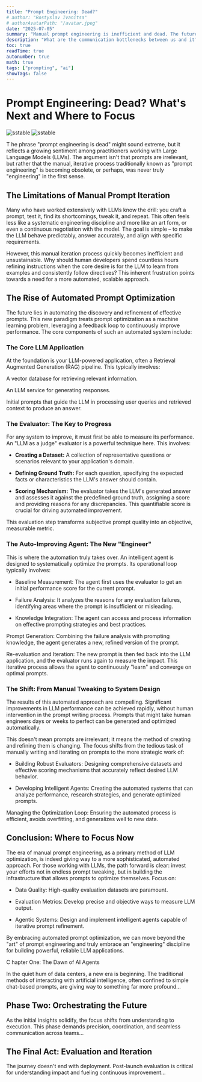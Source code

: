 ```yaml
---
title: "Prompt Engineering: Dead?"
# author: "Rostyslav Ivanitsa"
# authorAvatarPath: "/avatar.jpeg"
date: "2025-07-05"
summary: "Manual prompt engineering is inefficient and dead. The future involves automated prompt optimization using a three-part system: a core LLM application, an LLM-as-a-judge evaluator to measure performance, and an auto-improving agent that researches, generates, and refines prompts. This approach has shown significant performance gains, shifting the focus from manual prompt tweaking to building robust evaluators and agentic systems for continuous, automated LLM improvement"
description: "What are the communication bottlenecks between us and it?"
toc: true
readTime: true
autonumber: true
math: true
tags: ["prompting", "ai"]
showTags: false
---    
```



# Prompt Engineering: Dead? What's Next and Where to Focus

![sstable](lost.png#light)
![sstable](lost.png#dark)

<span class="drop-cap-letter">T </span>  he phrase "prompt engineering is dead" might sound extreme, but it reflects a growing sentiment among practitioners working with Large Language Models (LLMs). The argument isn't that prompts are irrelevant, but rather that the manual, iterative process traditionally known as "prompt engineering" is becoming obsolete, or perhaps, was never truly "engineering" in the first sense.

## The Limitations of Manual Prompt Iteration
Many who have worked extensively with LLMs know the drill: you craft a prompt, test it, find its shortcomings, tweak it, and repeat. This often feels less like a systematic engineering discipline and more like an art form, or even a continuous negotiation with the model. The goal is simple – to make the LLM behave predictably, answer accurately, and align with specific requirements.

However, this manual iteration process quickly becomes inefficient and unsustainable. Why should human developers spend countless hours refining instructions when the core desire is for the LLM to learn from examples and consistently follow directives? This inherent frustration points towards a need for a more automated, scalable approach.

## The Rise of Automated Prompt Optimization
The future lies in automating the discovery and refinement of effective prompts. This new paradigm treats prompt optimization as a machine learning problem, leveraging a feedback loop to continuously improve performance. The core components of such an automated system include:

### The Core LLM Application
At the foundation is your LLM-powered application, often a Retrieval Augmented Generation (RAG) pipeline. This typically involves:

A vector database for retrieving relevant information.

An LLM service for generating responses.

Initial prompts that guide the LLM in processing user queries and retrieved context to produce an answer.

### The Evaluator: The Key to Progress
For any system to improve, it must first be able to measure its performance. An "LLM as a judge" evaluator is a powerful technique here. This involves:

* **Creating a Dataset:** A collection of representative questions or scenarios relevant to your application's domain.

* **Defining Ground Truth:** For each question, specifying the expected facts or characteristics the LLM's answer should contain.

* **Scoring Mechanism:** The evaluator takes the LLM's generated answer and assesses it against the predefined ground truth, assigning a score and providing reasons for any discrepancies. This quantifiable score is crucial for driving automated improvement.

This evaluation step transforms subjective prompt quality into an objective, measurable metric.

### The Auto-Improving Agent: The New "Engineer"
This is where the automation truly takes over. An intelligent agent is designed to systematically optimize the prompts. Its operational loop typically involves:

* Baseline Measurement: The agent first uses the evaluator to get an initial performance score for the current prompt.

* Failure Analysis: It analyzes the reasons for any evaluation failures, identifying areas where the prompt is insufficient or misleading.

* Knowledge Integration: The agent can access and process information on effective prompting strategies and best practices.

Prompt Generation: Combining the failure analysis with prompting knowledge, the agent generates a new, refined version of the prompt.

Re-evaluation and Iteration: The new prompt is then fed back into the LLM application, and the evaluator runs again to measure the impact. This iterative process allows the agent to continuously "learn" and converge on optimal prompts.

### The Shift: From Manual Tweaking to System Design
The results of this automated approach are compelling. Significant improvements in LLM performance can be achieved rapidly, without human intervention in the prompt writing process. Prompts that might take human engineers days or weeks to perfect can be generated and optimized automatically.

This doesn't mean prompts are irrelevant; it means the method of creating and refining them is changing. The focus shifts from the tedious task of manually writing and iterating on prompts to the more strategic work of:

* Building Robust Evaluators: Designing comprehensive datasets and effective scoring mechanisms that accurately reflect desired LLM behavior.

* Developing Intelligent Agents: Creating the automated systems that can analyze performance, research strategies, and generate optimized prompts.

Managing the Optimization Loop: Ensuring the automated process is efficient, avoids overfitting, and generalizes well to new data.

## Conclusion: Where to Focus Now
The era of manual prompt engineering, as a primary method of LLM optimization, is indeed giving way to a more sophisticated, automated approach. For those working with LLMs, the path forward is clear: invest your efforts not in endless prompt tweaking, but in building the infrastructure that allows prompts to optimize themselves. Focus on:

* Data Quality: High-quality evaluation datasets are paramount.

* Evaluation Metrics: Develop precise and objective ways to measure LLM output.

* Agentic Systems: Design and implement intelligent agents capable of iterative prompt refinement.

By embracing automated prompt optimization, we can move beyond the "art" of prompt engineering and truly embrace an "engineering" discipline for building powerful, reliable LLM applications.



<span class="chapter-start">C</span> hapter One: The Dawn of AI Agents

In the quiet hum of data centers, a new era is beginning. The traditional methods of interacting with artificial intelligence, often confined to simple chat-based prompts, are giving way to something far more profound...

## <span class="chapter-start">P</span>hase Two: Orchestrating the Future

As the initial insights solidify, the focus shifts from understanding to execution. This phase demands precision, coordination, and seamless communication across teams...

## <span class="chapter-start">T</span>he Final Act: Evaluation and Iteration

The journey doesn't end with deployment. Post-launch evaluation is critical for understanding impact and fueling continuous improvement...
